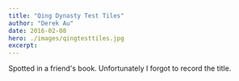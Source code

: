 ```yaml
---
title: "Qing Dynasty Test Tiles"
author: "Derek Au"
date: 2016-02-08
hero: ./images/qingtesttiles.jpg
excerpt: 
---
```


Spotted in a friend's book. Unfortunately I forgot to record the title.
